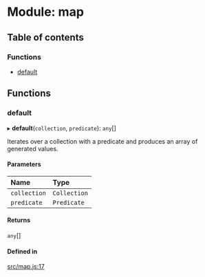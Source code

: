 # Module: map

## Table of contents

### Functions

- [default](map.md#default)

## Functions

### default

▸ **default**(`collection`, `predicate`): `any`[]

Iterates over a collection with a predicate and produces an array of generated values.

#### Parameters

| Name | Type |
| :------ | :------ |
| `collection` | `Collection` |
| `predicate` | `Predicate` |

#### Returns

`any`[]

#### Defined in

[src/map.js:17](https://github.com/Twipped/js-utils/blob/f2eceb5/src/map.js#L17)
